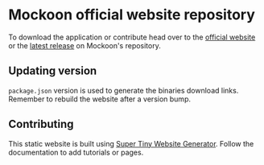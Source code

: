 # Mockoon official website repository

To download the application or contribute head over to the [official website](https://mockoon.com/#download) or the [latest release](https://github.com/mockoon/mockoon/releases/latest) on Mockoon's repository.

## Updating version

`package.json` version is used to generate the binaries download links. Remember to rebuild the website after a version bump.

## Contributing

This static website is built using [Super Tiny Website Generator](https://github.com/255kb/stwg). Follow the documentation to add tutorials or pages.
